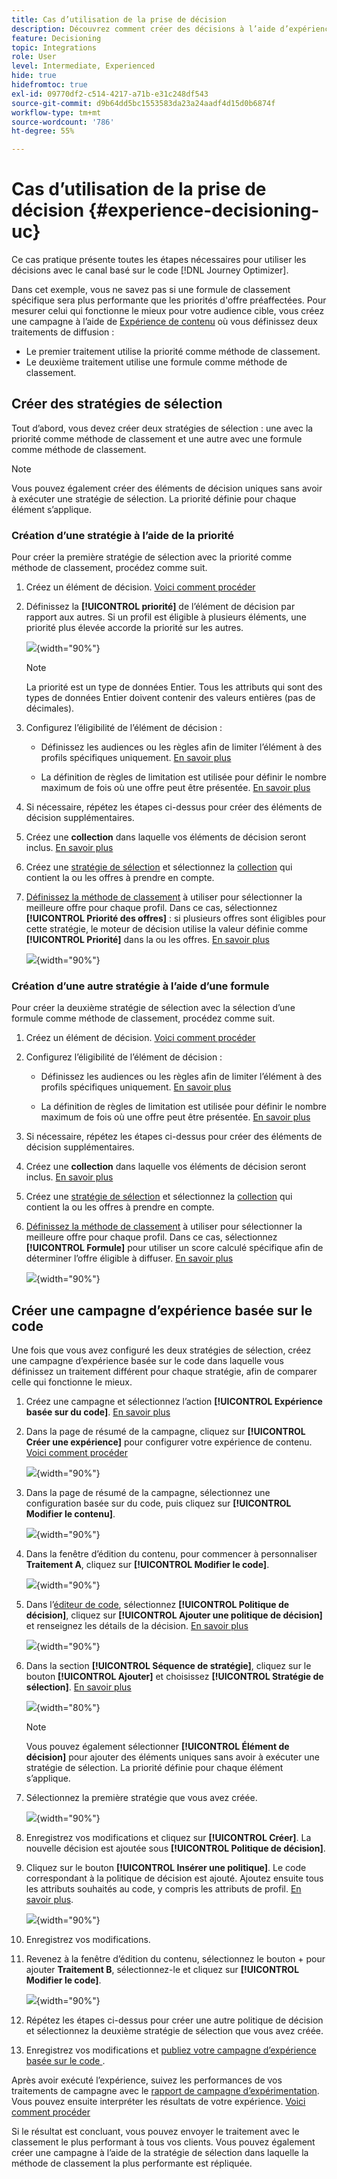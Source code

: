 ```yaml
---
title: Cas d’utilisation de la prise de décision
description: Découvrez comment créer des décisions à l’aide d’expériences avec le canal basé sur le code.
feature: Decisioning
topic: Integrations
role: User
level: Intermediate, Experienced
hide: true
hidefromtoc: true
exl-id: 09770df2-c514-4217-a71b-e31c248df543
source-git-commit: d9b64dd5bc1553583da23a24aadf4d15d0b6874f
workflow-type: tm+mt
source-wordcount: '786'
ht-degree: 55%

---
```


# Cas d’utilisation de la prise de décision {#experience-decisioning-uc}

Ce cas pratique présente toutes les étapes nécessaires pour utiliser les décisions avec le canal basé sur le code [!DNL Journey Optimizer].

Dans cet exemple, vous ne savez pas si une formule de classement spécifique sera plus performante que les priorités d&#39;offre préaffectées. Pour mesurer celui qui fonctionne le mieux pour votre audience cible, vous créez une campagne à l’aide de [Expérience de contenu](../content-management/content-experiment.md) où vous définissez deux traitements de diffusion :

* Le premier traitement utilise la priorité comme méthode de classement.
* Le deuxième traitement utilise une formule comme méthode de classement.

## Créer des stratégies de sélection

Tout d’abord, vous devez créer deux stratégies de sélection : une avec la priorité comme méthode de classement et une autre avec une formule comme méthode de classement.

>[!NOTE]
>
>Vous pouvez également créer des éléments de décision uniques sans avoir à exécuter une stratégie de sélection. La priorité définie pour chaque élément s’applique.

### Création d’une stratégie à l’aide de la priorité

Pour créer la première stratégie de sélection avec la priorité comme méthode de classement, procédez comme suit.

1. Créez un élément de décision. [Voici comment procéder](items.md)

1. Définissez la **[!UICONTROL priorité]** de l’élément de décision par rapport aux autres. Si un profil est éligible à plusieurs éléments, une priorité plus élevée accorde la priorité sur les autres.

   ![](assets/exd-uc-item-priority.png){width="90%"}

   >[!NOTE]
   >
   >La priorité est un type de données Entier. Tous les attributs qui sont des types de données Entier doivent contenir des valeurs entières (pas de décimales).

1. Configurez l’éligibilité de l’élément de décision :

   * Définissez les audiences ou les règles afin de limiter l’élément à des profils spécifiques uniquement. [En savoir plus](items.md#eligibility)

   * La définition de règles de limitation est utilisée pour définir le nombre maximum de fois où une offre peut être présentée. [En savoir plus](items.md#capping)

1. Si nécessaire, répétez les étapes ci-dessus pour créer des éléments de décision supplémentaires.

1. Créez une **collection** dans laquelle vos éléments de décision seront inclus. [En savoir plus](collections.md)

1. Créez une [stratégie de sélection](selection-strategies.md#create-selection-strategy) et sélectionnez la [collection](collections.md) qui contient la ou les offres à prendre en compte.

1. [Définissez la méthode de classement](#select-ranking-method) à utiliser pour sélectionner la meilleure offre pour chaque profil. Dans ce cas, sélectionnez **[!UICONTROL Priorité des offres]** : si plusieurs offres sont éligibles pour cette stratégie, le moteur de décision utilise la valeur définie comme **[!UICONTROL Priorité]** dans la ou les offres. [En savoir plus](selection-strategies.md#offer-priority)

   ![](assets/exd-uc-strategy-priority.png){width="90%"}

### Création d’une autre stratégie à l’aide d’une formule

Pour créer la deuxième stratégie de sélection avec la sélection d’une formule comme méthode de classement, procédez comme suit.

1. Créez un élément de décision. [Voici comment procéder](items.md)

   <!--Do you need to set the same **[!UICONTROL Priority]** as for the first decision item, or it won't be considered at all?-->

1. Configurez l’éligibilité de l’élément de décision :

   * Définissez les audiences ou les règles afin de limiter l’élément à des profils spécifiques uniquement. [En savoir plus](items.md#eligibility)

   * La définition de règles de limitation est utilisée pour définir le nombre maximum de fois où une offre peut être présentée. [En savoir plus](items.md#capping)

1. Si nécessaire, répétez les étapes ci-dessus pour créer des éléments de décision supplémentaires.

1. Créez une **collection** dans laquelle vos éléments de décision seront inclus. [En savoir plus](collections.md)

1. Créez une [stratégie de sélection](selection-strategies.md#create-selection-strategy) et sélectionnez la [collection](collections.md) qui contient la ou les offres à prendre en compte.

1. [Définissez la méthode de classement](#select-ranking-method) à utiliser pour sélectionner la meilleure offre pour chaque profil. Dans ce cas, sélectionnez **[!UICONTROL Formule]** pour utiliser un score calculé spécifique afin de déterminer l’offre éligible à diffuser. [En savoir plus](selection-strategies.md#ranking-formula)

   ![](assets/exd-uc-strategy-formula.png){width="90%"}

## Créer une campagne d’expérience basée sur le code

<!--To present the best dynamic offer and experience to your visitors on your website or mobile app, add a decision policy to a code-based campaign.

Define two delivery treatments each containing a different decision policy.-->

Une fois que vous avez configuré les deux stratégies de sélection, créez une campagne d’expérience basée sur le code dans laquelle vous définissez un traitement différent pour chaque stratégie, afin de comparer celle qui fonctionne le mieux.

1. Créez une campagne et sélectionnez l’action **[!UICONTROL Expérience basée sur du code]**. [En savoir plus](../code-based/create-code-based.md)

1. Dans la page de résumé de la campagne, cliquez sur **[!UICONTROL Créer une expérience]** pour configurer votre expérience de contenu. [Voici comment procéder](../content-management/content-experiment.md)

   ![](assets/exd-uc-create-experiment.png){width="90%"}

1. Dans la page de résumé de la campagne, sélectionnez une configuration basée sur du code, puis cliquez sur **[!UICONTROL Modifier le contenu]**.

   ![](assets/exd-uc-edit-cbe-content.png){width="90%"}

1. Dans la fenêtre d’édition du contenu, pour commencer à personnaliser **Traitement A**, cliquez sur **[!UICONTROL Modifier le code]**.

   ![](assets/exd-uc-experiment-treatment-a.png){width="90%"}

1. Dans l’[éditeur de code](../code-based/create-code-based.md#edit-code), sélectionnez **[!UICONTROL Politique de décision]**, cliquez sur **[!UICONTROL Ajouter une politique de décision]** et renseignez les détails de la décision. [En savoir plus](create-decision.md#add)

   ![](assets/decision-code-based-create.png){width="90%"}

1. Dans la section **[!UICONTROL Séquence de stratégie]**, cliquez sur le bouton **[!UICONTROL Ajouter]** et choisissez **[!UICONTROL Stratégie de sélection]**. [En savoir plus](create-decision.md#select)

   ![](assets/decision-code-based-strategy-sequence.png){width="80%"}

   >[!NOTE]
   >
   >Vous pouvez également sélectionner **[!UICONTROL Élément de décision]** pour ajouter des éléments uniques sans avoir à exécuter une stratégie de sélection. La priorité définie pour chaque élément s’applique.

1. Sélectionnez la première stratégie que vous avez créée.

   ![](assets/exd-uc-experiment-strategy-priority.png){width="90%"}

1. Enregistrez vos modifications et cliquez sur **[!UICONTROL Créer]**. La nouvelle décision est ajoutée sous **[!UICONTROL Politique de décision]**.

1. Cliquez sur le bouton **[!UICONTROL Insérer une politique]**. Le code correspondant à la politique de décision est ajouté. Ajoutez ensuite tous les attributs souhaités au code, y compris les attributs de profil. [En savoir plus](create-decision.md#use-decision-policy).

   ![](assets/exd-uc-experiment-insert-policy.png){width="90%"}

1. Enregistrez vos modifications.

1. Revenez à la fenêtre d’édition du contenu, sélectionnez le bouton + pour ajouter **Traitement B**, sélectionnez-le et cliquez sur **[!UICONTROL Modifier le code]**.

   ![](assets/exd-uc-experiment-treatment-b.png){width="90%"}

1. Répétez les étapes ci-dessus pour créer une autre politique de décision et sélectionnez la deuxième stratégie de sélection que vous avez créée. <!--Do you need to create exactly the same content to compare only the ranking method?-->

1. Enregistrez vos modifications et [ publiez votre campagne d’expérience basée sur le code ](../code-based/publish-code-based.md).

Après avoir exécuté l’expérience, suivez les performances de vos traitements de campagne avec le [rapport de campagne d’expérimentation](../reports/campaign-global-report-cja-experimentation.md).<!-- and [report on decisioning](cja-reporting.md).--> Vous pouvez ensuite interpréter les résultats de votre expérience. [Voici comment procéder](../content-management/get-started-experiment.md#interpret-results)

Si le résultat est concluant, vous pouvez envoyer le traitement avec le classement le plus performant à tous vos clients. Vous pouvez également créer une campagne à l’aide de la stratégie de sélection dans laquelle la méthode de classement la plus performante est répliquée.